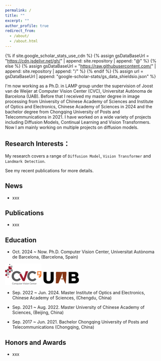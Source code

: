 ```yaml
---
permalink: /
title: ""
excerpt: ""
author_profile: true
redirect_from: 
  - /about/
  - /about.html
---
```


{% if site.google_scholar_stats_use_cdn %}
{% assign gsDataBaseUrl = "https://cdn.jsdelivr.net/gh/" | append: site.repository | append: "@" %}
{% else %}
{% assign gsDataBaseUrl = "https://raw.githubusercontent.com/" | append: site.repository | append: "/" %}
{% endif %}
{% assign url = gsDataBaseUrl | append: "google-scholar-stats/gs_data_shieldsio.json" %}

<span class='anchor' id='about-me'></span>

I'm now working as a Ph.D. in LAMP group under the supervision of Joost van de Weijer at Computer Vision Center (CVC), Universitat Autònoma de Barcelona (UAB). Before that I received my master degree in image processing from University of Chinese Academy of Sciences and Institute of Optics and Electronics, Chinese Academy of Sciences in 2024 and the bachelor degree from Chongqing University of Posts and Telecommunications in 2021. I have worked on a wide variety of projects including Diffusion Models, Continual Learning and Vision Transformers. Now I am mainly working on multiple projects on diffusion models.
 <a href='https://scholar.google.es/citations?user=6CsB8k0AAAAJ&hl=en'></a>

## Research Interests：

My research covers a range of `Diffusion Model`, `Vision Transformer` and `Landmark Detection`. 

See my recent publications for more details.


<span class='anchor' id='-news'></span>

## News

+ xxx




<span class='anchor' id='-pub'></span>
## Publications 

+ xxx


<span class='anchor' id='-education'></span>
## Education

+ Oct. 2024 ~ Now.
  Ph.D.
  Computer Vision Center, Universitat Autònoma de Barcelona, (Barcelona, Spain)

<img src="/images/logo_cvc.png" alt="CVC Logo" width="120">
<img src="/images/logo_uab.png" alt="UAB Logo" width="120">
 
+ Sep. 2022 ~ Jun. 2024.
  Master
  Institute of Optics and Electronics, Chinese Academy of Sciences, (Chengdu, China)
+ Sep. 2021 ~ Aug. 2022.
  Master
  University of Chinese Academy of Sciences, (Beijing, China)

+ Sep. 2017 ~ Jun. 2021.
  Bachelor 
  Chongqing University of Posts and Telecommunications (Chongqing, China)


<span class='anchor' id='-awards'></span>
## Honors and Awards

+ xxx



